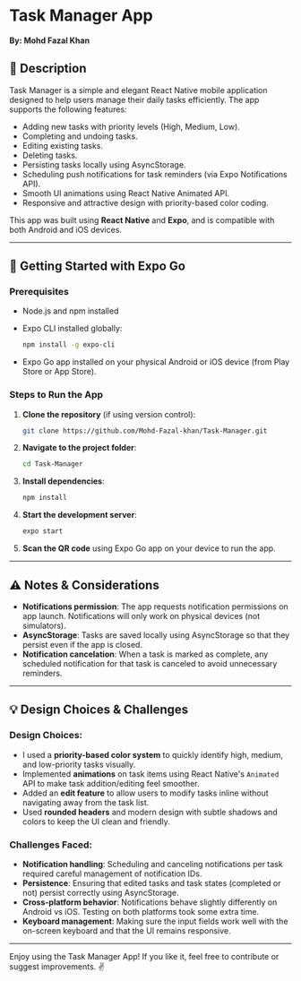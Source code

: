 # Task Manager App

**By: Mohd Fazal Khan**

## 📝 Description

Task Manager is a simple and elegant React Native mobile application designed to help users manage their daily tasks efficiently.
The app supports the following features:

* Adding new tasks with priority levels (High, Medium, Low).
* Completing and undoing tasks.
* Editing existing tasks.
* Deleting tasks.
* Persisting tasks locally using AsyncStorage.
* Scheduling push notifications for task reminders (via Expo Notifications API).
* Smooth UI animations using React Native Animated API.
* Responsive and attractive design with priority-based color coding.

This app was built using **React Native** and **Expo**, and is compatible with both Android and iOS devices.

---

## 🚀 Getting Started with Expo Go

### Prerequisites

* Node.js and npm installed

* Expo CLI installed globally:

  ```bash
  npm install -g expo-cli
  ```

* Expo Go app installed on your physical Android or iOS device (from Play Store or App Store).

### Steps to Run the App

1. **Clone the repository** (if using version control):

   ```bash
   git clone https://github.com/Mohd-Fazal-khan/Task-Manager.git
   ```

2. **Navigate to the project folder**:

   ```bash
   cd Task-Manager
   ```

3. **Install dependencies**:

   ```bash
   npm install
   ```

4. **Start the development server**:

   ```bash
   expo start
   ```

5. **Scan the QR code** using Expo Go app on your device to run the app.

---

## ⚠️ Notes & Considerations

* **Notifications permission**: The app requests notification permissions on app launch. Notifications will only work on physical devices (not simulators).
* **AsyncStorage**: Tasks are saved locally using AsyncStorage so that they persist even if the app is closed.
* **Notification cancelation**: When a task is marked as complete, any scheduled notification for that task is canceled to avoid unnecessary reminders.

---

## 💡 Design Choices & Challenges

### Design Choices:

* I used a **priority-based color system** to quickly identify high, medium, and low-priority tasks visually.
* Implemented **animations** on task items using React Native's `Animated` API to make task addition/editing feel smoother.
* Added an **edit feature** to allow users to modify tasks inline without navigating away from the task list.
* Used **rounded headers** and modern design with subtle shadows and colors to keep the UI clean and friendly.

### Challenges Faced:

* **Notification handling**: Scheduling and canceling notifications per task required careful management of notification IDs.
* **Persistence**: Ensuring that edited tasks and task states (completed or not) persist correctly using AsyncStorage.
* **Cross-platform behavior**: Notifications behave slightly differently on Android vs iOS. Testing on both platforms took some extra time.
* **Keyboard management**: Making sure the input fields work well with the on-screen keyboard and that the UI remains responsive.

---

Enjoy using the Task Manager App!
If you like it, feel free to contribute or suggest improvements. ✌️

